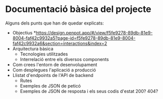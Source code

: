 # Documentació bàsica del projecte
Alguns dels punts que han de quedar explicats:
 * Objectius
 *https://design.penpot.app/#/view/f5fe9278-89db-81e9-8004-faf42c9932a5?page-id=f5fe9278-89db-81e9-8004-faf42c9932a6&section=interactions&index=2
 * Arquitectura bàsica
   * Tecnologies utilitzades
   * Interrelació entre els diversos components
 * Com crees l'entorn de desenvolupament
 * Com desplegues l'aplicació a producció
 * Llistat d'endpoints de l'API de backend
    * Rutes
   * Exemples de JSON de peticó
   * Exemples de JSON de resposta i els seus codis d'estat 200? 404?
